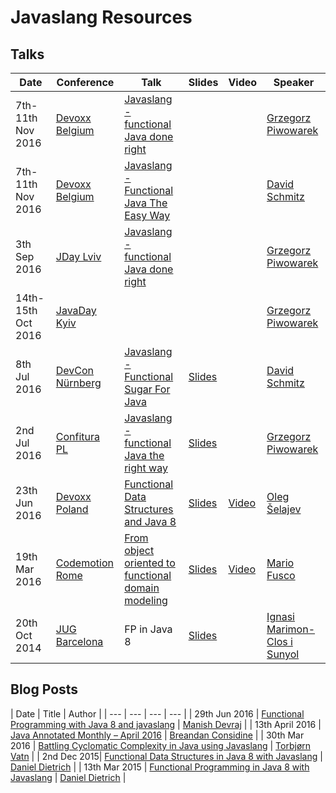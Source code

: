 [//]: # (Note: Resources are sorted starting from newest in descending order)

# Javaslang Resources

## Talks

| Date | Conference | Talk | Slides | Video | Speaker |
| --- | --- | --- | --- | --- | --- |
| 7th-11th Nov 2016 | [Devoxx Belgium][devoxx-belgium] | [Javaslang - functional Java done right](http://cfp.devoxx.be/2016/talk/MSD-7684/Javaslang_-_functional_Java_done_right) | | | [Grzegorz Piwowarek][pivovarit] |
| 7th-11th Nov 2016 | [Devoxx Belgium][devoxx-belgium] | [Javaslang - Functional Java The Easy Way](http://cfp.devoxx.be/2016/talk/JWK-6289/Javaslang%20-%20Functional%20Java%20The%20Easy%20Way) | | | [David Schmitz][koenighotze] |
| 3th Sep 2016 | [JDay Lviv][jday-lviv] | [Javaslang - functional Java done right](http://www.jday.com.ua/#nav-schedule) | | | [Grzegorz Piwowarek][pivovarit] |
| 14th-15th Oct 2016 | [JavaDay Kyiv][javaday-kyiv] | | | | [Grzegorz Piwowarek][pivovarit] |
| 8th Jul 2016 | [DevCon Nürnberg][devcon-nuernberg] | [Javaslang - Functional Sugar For Java][devcon-nuernberg] | [Slides](http://www.slideshare.net/koenighotze/javaslang-functional-sugar-for-java) | | [David Schmitz][koenighotze] |
| 2nd Jul 2016 | [Confitura PL][confitura-pl] | [Javaslang - functional Java the right way](http://2016.confitura.pl/#/presentations/) | [Slides](http://slides.com/pivovarit/javaslang-functional-java-done-right) | | [Grzegorz Piwowarek][pivovarit] |
| 23th Jun 2016 | [Devoxx Poland][devoxx-poland] | [Functional Data Structures and Java 8](http://cfp.devoxx.pl/2016/talk/YGN-3260/Functional%20data%20structures%20with%20Java%208) | [Slides](https://speakerdeck.com/shelajev/functional-data-structures-with-java-8-devoxx-poland-16) | [Video](https://www.youtube.com/watch?v=2QWVmTiGvJE) | [Oleg Šelajev][shelajev] |
| 19th Mar 2016 | [Codemotion Rome][codemotion] | [From object oriented to functional domain modeling](http://rome2016.codemotionworld.com/conference/19-March/) | [Slides](http://www.slideshare.net/Codemotion/from-object-oriented-to-functional-domain-modeling-60174044) | [Video](https://www.youtube.com/watch?v=tKfVI2hGtGQ) | [Mario Fusco][mariofusco] |
| 20th Oct 2014 | [JUG Barcelona][jug-barcelona] | FP in Java 8 | [Slides](http://www.slideshare.net/IgnasiMarimonClos/functional-programming-in-java-8) | | [Ignasi Marimon-Clos i Sunyol][ignasi35] |

## Blog Posts

| Date | Title | Author |
| --- | --- | --- | --- |
| 29th Jun 2016 | [Functional Programming with Java 8 and javaslang](http://geeksinaction.blogspot.com.es/2016/06/functional-programming-with-java-8-and_29.html) | [Manish Devraj][manishdevraj] |
| 13th April 2016 | [Java Annotated Monthly – April 2016](https://blog.jetbrains.com/idea/2016/04/java-annotated-monthly-april-2016/) | [Breandan Considine][breandan] |
| 30th Mar 2016 | [Battling Cyclomatic Complexity in Java using Javaslang](http://labs.unacast.com/2016/03/30/battling-cyclomatic-complexity-in-java-using-javaslang/) | [Torbjørn Vatn][torbjornvatn] |
| 2nd Dec 2015| [Functional Data Structures in Java 8 with Javaslang](http://www.javaadvent.com/2015/12/functional-data-structures-in-java-8-with-javaslang.html) | [Daniel Dietrich][danieldietrich] |
| 13th Mar 2015 | [Functional Programming in Java 8 with Javaslang](https://blog.jooq.org/2015/05/13/functional-programming-in-java-8-with-javaslang/) | [Daniel Dietrich][danieldietrich] |

[//]: # (Conferences)
[codemotion]: http://www.codemotionworld.com "Codemotion Italy"
[confitura-pl]: http://confitura.pl "Confitura PL"
[devcon-nuernberg]: http://www.senacor.com/karriere/workshops/devcon/ "DevCon Nürnberg"
[devoxx-belgium]: https://devoxx.be/ "Devoxx Belgium"
[devoxx-poland]: https://devoxx.pl "Devoxx Poland"
[javaday-kyiv]: http://javaday.org.ua "JavaDay Kyiv"
[jday-lviv]: http://www.jday.com.ua/ "JDay Lviv"
[jug-barcelona]: www.barcelonajug.org/ "JUG Barcelona"

[//]: # (Users)
[breandan]: https://twitter.com/breandan "@breandan"
[danieldietrich]: https://twitter.com/danieldietrich "@danieldietrich"
[ignasi35]: https://twitter.com/ignasi35 "@ignasi35"
[koenighotze]: https://twitter.com/koenighotze "@koenighotze"
[manishdevraj]: https://twitter.com/manishdevraj "@manishdevraj"
[mariofusco]: https://twitter.com/mariofusco "@mariofusco"
[pivovarit]: https://twitter.com/pivovarit "@pivovarit"
[shelajev]: https://twitter.com/shelajev "@shelajev"
[torbjornvatn]: https://twitter.com/torbjornvatn "@torbjornvatn"
